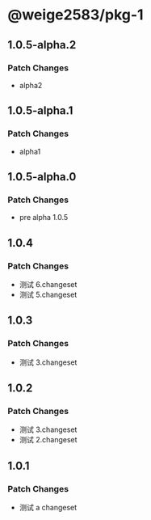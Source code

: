 # @weige2583/pkg-1

## 1.0.5-alpha.2

### Patch Changes

- alpha2

## 1.0.5-alpha.1

### Patch Changes

- alpha1

## 1.0.5-alpha.0

### Patch Changes

- pre alpha 1.0.5

## 1.0.4

### Patch Changes

- 测试 6.changeset
- 测试 5.changeset

## 1.0.3

### Patch Changes

- 测试 3.changeset

## 1.0.2

### Patch Changes

- 测试 3.changeset
- 测试 2.changeset

## 1.0.1

### Patch Changes

- 测试 a changeset
